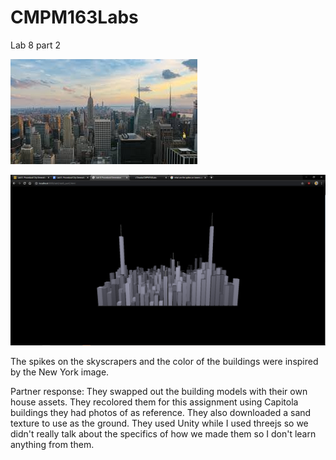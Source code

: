 # CMPM163Labs

Lab 8 part 2

![](images/newyork.jpg)

![](images/screenshot.PNG)

The spikes on the skyscrapers and the color of the buildings were inspired by the New York image.

Partner response: They swapped out the building models with their own house assets. They recolored them for this assignment using Capitola buildings they had photos of as reference. They also downloaded a sand texture to use as the ground.
They used Unity while I used threejs so we didn't really talk about the specifics of how we made them so I don't learn anything from them.
